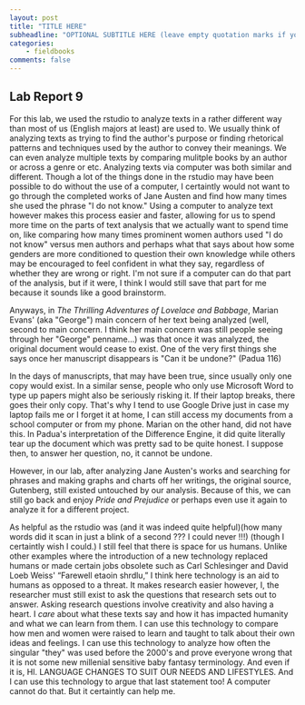 ```yaml
---
layout: post
title: "TITLE HERE"
subheadline: "OPTIONAL SUBTITLE HERE (leave empty quotation marks if you don't subtitle)"
categories:
    - fieldbooks
comments: false
---
```


## Lab Report 9

For this lab, we used the rstudio to analyze texts in a rather different way than most of us (English majors at least) are used to. We usually think of analyzing texts as trying to find the author's purpose or finding rhetorical patterns and techniques used by the author to convey their meanings. We can even analyze multiple texts by comparing mulitple books by an author or across a genre or etc. Analyzing texts via computer was both similar and different. Though a lot of the things done in the rstudio may have been possible to do without the use of a computer, I certaintly would not want to go through the completed works of Jane Austen and find how many times she used the phrase "I do not know." Using a computer to analyze text however makes this process easier and faster, allowing for us to spend more time on the parts of text analysis that we actually want to spend time on, like comparing how many times prominent women authors used "I do not know" versus men authors and perhaps what that says about how some genders are more conditioned to question their own knowledge while others may be encouraged to feel confident in what they say, regardless of whether they are wrong or right. I'm not sure if a computer can do that part of the analysis, but if it were, I think I would still save that part for me because it sounds like a good brainstorm.

Anyways, in *The Thrilling Adventures of Lovelace and Babbage*, Marian Evans' (aka "George") main concern of her text being analyzed (well, second to main concern. I think her main concern was still people seeing through her "George" penname...) was that once it was analyzed, the original document would cease to exist. One of the very first things she says once her manuscript disappears is "Can it be undone?" (Padua 116)

In the days of manuscripts, that may have been true, since usually only one copy would exist. In a similar sense, people who only use Microsoft Word to type up papers might also be seriously risking it. If their laptop breaks, there goes their only copy. That's why I tend to use Google Drive just in case my laptop fails me or I forget it at home, I can still access my documents from a school computer or from my phone. Marian on the other hand, did not have this. In Padua's interpretation of the Difference Engine, it did quite literally tear up the document which was pretty sad to be quite honest. I suppose then, to answer her question, no, it cannot be undone.

However, in our lab, after analyzing Jane Austen's works and searching for phrases and making graphs and charts off her writings, the original source, Gutenberg, still existed untouched by our analysis. Because of this, we can still go back and enjoy *Pride and Prejudice* or perhaps even use it again to analyze it for a different project.

As helpful as the rstudio was (and it was indeed quite helpful)(how many words did it scan in just a blink of a second ??? I could never !!!) (though I certaintly wish I could.) I still feel that there is space for us humans. Unlike other examples where the introduction of a new technology replaced humans or made certain jobs obsolete such as Carl Schlesinger and David Loeb Weiss' “Farewell etaoin shrdlu,” I think here technology is an aid to humans as opposed to a threat. It makes research easier however, I, the researcher must still exist to ask the questions that research sets out to answer. Asking research questions involve creativity and also having a heart. I *care* about what these texts say and how it has impacted humanity and what we can learn from them. I can use this technology to compare how men and women were raised to learn and taught to talk about their own ideas and feelings. I can use this technology to analyze how often the singular "they" was used before the 2000's and prove everyone wrong that it is not some new millenial sensitive baby fantasy terminology. And even if it is, HI. LANGUAGE CHANGES TO SUIT OUR NEEDS AND LIFESTYLES. And I can use this technology to argue that last statement too! A computer cannot do that. But it certaintly can help me.
